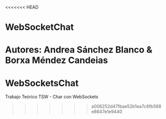 <<<<<<< HEAD
# WebSocketChat
Autores: Andrea Sánchez Blanco & Borxa Méndez Candeias
=======
# WebSocketsChat
Trabajo Teórico TSW - Char con WebSockets
>>>>>>> a006252d47fbae52b1ea7c6fb568e8647e1e9440
